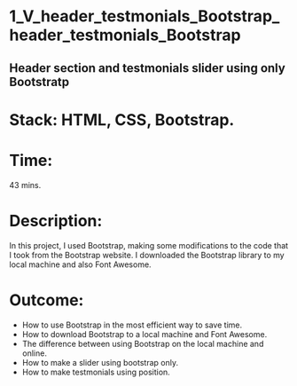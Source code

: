 # 1_V_header_testmonials_Bootstrap_header_testmonials_Bootstrap
## Header section and testmonials slider using only Bootstratp
# Stack: HTML, CSS, Bootstrap.

# Time: 
43 mins.

# Description: 
In this project, I used Bootstrap, making some modifications to the code that I took from the Bootstrap website. I downloaded the Bootstrap library to my local machine and also Font Awesome.

# Outcome:
- How to use Bootstrap in the most efficient way to save time.
- How to download Bootstrap to a local machine and Font Awesome.
- The difference between using Bootstrap on the local machine and online.
- How to make a slider using bootstrap only.
- How to make testmonials using position.
